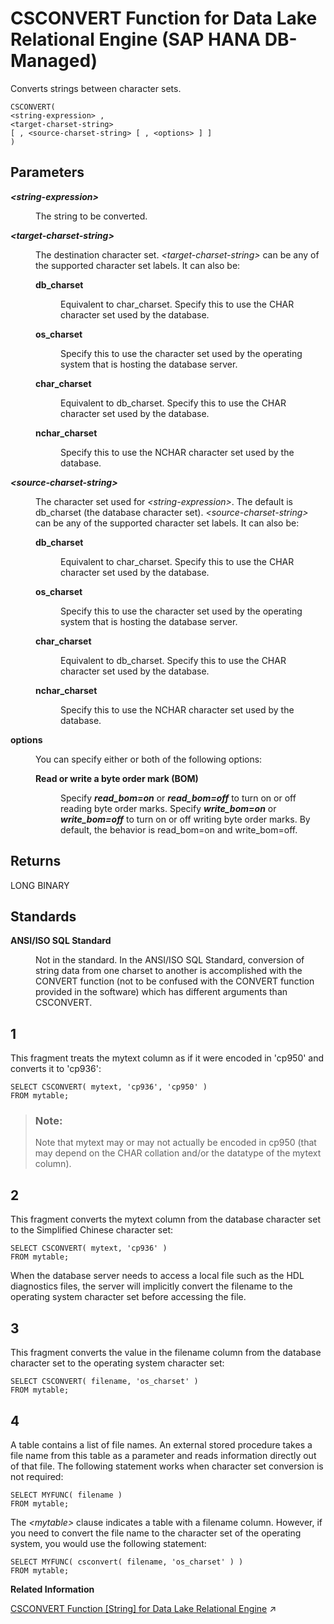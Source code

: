 <!-- loio418e39de3c0f4540aef5839871b4d08c -->

# CSCONVERT Function for Data Lake Relational Engine \(SAP HANA DB-Managed\)

Converts strings between character sets.



```
CSCONVERT( 
<string-expression> ,
<target-charset-string> 
[ , <source-charset-string> [ , <options> ] ] 
)
```



## Parameters


<dl>
<dt><b>

*<string-expression\>*

</b></dt>
<dd>

The string to be converted.



</dd><dt><b>

*<target-charset-string\>*

</b></dt>
<dd>

The destination character set. *<target-charset-string\>* can be any of the supported character set labels. It can also be:


<dl>
<dt><b>

db\_charset

</b></dt>
<dd>

Equivalent to char\_charset. Specify this to use the CHAR character set used by the database.



</dd><dt><b>

os\_charset

</b></dt>
<dd>

Specify this to use the character set used by the operating system that is hosting the database server.



</dd><dt><b>

char\_charset

</b></dt>
<dd>

Equivalent to db\_charset. Specify this to use the CHAR character set used by the database.



</dd><dt><b>

nchar\_charset

</b></dt>
<dd>

Specify this to use the NCHAR character set used by the database.



</dd>
</dl>



</dd><dt><b>

*<source-charset-string\>*

</b></dt>
<dd>

The character set used for *<string-expression\>*. The default is db\_charset \(the database character set\). *<source-charset-string\>* can be any of the supported character set labels. It can also be:


<dl>
<dt><b>

db\_charset

</b></dt>
<dd>

Equivalent to char\_charset. Specify this to use the CHAR character set used by the database.



</dd><dt><b>

os\_charset

</b></dt>
<dd>

Specify this to use the character set used by the operating system that is hosting the database server.



</dd><dt><b>

char\_charset

</b></dt>
<dd>

Equivalent to db\_charset. Specify this to use the CHAR character set used by the database.



</dd><dt><b>

nchar\_charset

</b></dt>
<dd>

Specify this to use the NCHAR character set used by the database.



</dd>
</dl>



</dd><dt><b>

options

</b></dt>
<dd>

You can specify either or both of the following options:


<dl>
<dt><b>

Read or write a byte order mark \(BOM\)

</b></dt>
<dd>

Specify ***read\_bom=on*** or ***read\_bom=off*** to turn on or off reading byte order marks. Specify ***write\_bom=on*** or ***write\_bom=off*** to turn on or off writing byte order marks. By default, the behavior is read\_bom=on and write\_bom=off.



</dd>
</dl>



</dd>
</dl>



## Returns

LONG BINARY



## Standards


<dl>
<dt><b>

ANSI/ISO SQL Standard

</b></dt>
<dd>

Not in the standard. In the ANSI/ISO SQL Standard, conversion of string data from one charset to another is accomplished with the CONVERT function \(not to be confused with the CONVERT function provided in the software\) which has different arguments than CSCONVERT.



</dd>
</dl>



## 1

This fragment treats the mytext column as if it were encoded in 'cp950' and converts it to 'cp936':

```
SELECT CSCONVERT( mytext, 'cp936', 'cp950' )
FROM mytable;
```

> ### Note:  
> Note that mytext may or may not actually be encoded in cp950 \(that may depend on the CHAR collation and/or the datatype of the mytext column\).



## 2

This fragment converts the mytext column from the database character set to the Simplified Chinese character set:

```
SELECT CSCONVERT( mytext, 'cp936' )
FROM mytable;
```

When the database server needs to access a local file such as the HDL diagnostics files, the server will implicitly convert the filename to the operating system character set before accessing the file.



## 3

This fragment converts the value in the filename column from the database character set to the operating system character set:

```
SELECT CSCONVERT( filename, 'os_charset' )
FROM mytable;
```



## 4

A table contains a list of file names. An external stored procedure takes a file name from this table as a parameter and reads information directly out of that file. The following statement works when character set conversion is not required:

```
SELECT MYFUNC( filename )
FROM mytable;
```

The *<mytable\>* clause indicates a table with a filename column. However, if you need to convert the file name to the character set of the operating system, you would use the following statement:

```
SELECT MYFUNC( csconvert( filename, 'os_charset' ) )
FROM mytable;
```

**Related Information**  


[CSCONVERT Function [String] for Data Lake Relational Engine](https://help.sap.com/viewer/19b3964099384f178ad08f2d348232a9/2023_1_QRC/en-US/81f552706ce21014b4d1b57dec4dfd29.html "Converts strings between character sets.") :arrow_upper_right:

